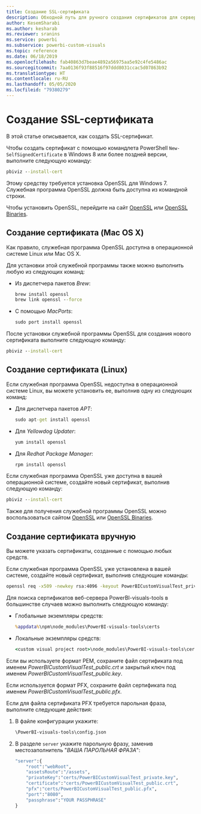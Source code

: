 ```yaml
---
title: Создание SSL-сертификата
description: Обходной путь для ручного создания сертификатов для сервера разработчика
author: KesemSharabi
ms.author: kesharab
ms.reviewer: sranins
ms.service: powerbi
ms.subservice: powerbi-custom-visuals
ms.topic: reference
ms.date: 06/18/2019
ms.openlocfilehash: fab40863d7beae4892a56975aa5e92c4fe5486ac
ms.sourcegitcommit: 7aa0136f93f88516f97ddd8031ccac5d07863b92
ms.translationtype: HT
ms.contentlocale: ru-RU
ms.lasthandoff: 05/05/2020
ms.locfileid: "79380279"
---
```

# <a name="create-an-ssl-certificate"></a>Создание SSL-сертификата

В этой статье описывается, как создать SSL-сертификат.

Чтобы создать сертификат с помощью командлета PowerShell `New-SelfSignedCertificate` в Windows 8 или более поздней версии, выполните следующую команду:

```cmd
pbiviz --install-cert
```

Этому средству требуется установка OpenSSL для Windows 7. Служебная программа OpenSSL должна быть доступна из командной строки.

Чтобы установить OpenSSL, перейдите на сайт [OpenSSL](https://www.openssl.org) или [OpenSSL Binaries](https://wiki.openssl.org/index.php/Binaries).

## <a name="create-a-certificate-mac-os-x"></a>Создание сертификата (Mac OS X)

Как правило, служебная программа OpenSSL доступна в операционной системе Linux или Mac OS X.

Для установки этой служебной программы также можно выполнить любую из следующих команд:

* Из диспетчера пакетов *Brew*:

    ```cmd
    brew install openssl
    brew link openssl --force
    ```

* С помощью *MacPorts*:

    ```cmd
    sudo port install openssl
    ```

После установки служебной программы OpenSSL для создания нового сертификата выполните следующую команду:

```cmd
pbiviz --install-cert
```

## <a name="create-a-certificate-linux"></a>Создание сертификата (Linux)

Если служебная программа OpenSSL недоступна в операционной системе Linux, вы можете установить ее, выполнив одну из следующих команд:

* Для диспетчера пакетов *APT*:

    ```cmd
    sudo apt-get install openssl
    ```

* Для *Yellowdog Updater*:

    ```cmd
    yum install openssl
    ```

* Для *Redhat Package Manager*:

    ```cmd
    rpm install openssl
    ```

Если служебная программа OpenSSL уже доступна в вашей операционной системе, создайте новый сертификат, выполнив следующую команду:

```cmd
pbiviz --install-cert
```

Также для получения служебной программы OpenSSL можно воспользоваться сайтом [OpenSSL](https://www.openssl.org) или [OpenSSL Binaries](https://wiki.openssl.org/index.php/Binaries).

## <a name="generate-the-certificate-manually"></a>Создание сертификата вручную

Вы можете указать сертификаты, созданные с помощью любых средств.

Если служебная программа OpenSSL уже установлена в вашей системе, создайте новый сертификат, выполнив следующие команды:

```cmd
openssl req -x509 -newkey rsa:4096 -keyout PowerBICustomVisualTest_private.key -out PowerBICustomVisualTest_public.crt -days 365
```

Для поиска сертификатов веб-сервера PowerBI-visuals-tools в большинстве случаев можно выполнить следующую команду:

* Глобальные экземпляры средств:

    ```cmd
    %appdata%\npm\node_modules\PowerBI-visuals-tools\certs
    ```

* Локальные экземпляры средств:

    ```cmd
    <custom visual project root>\node_modules\PowerBI-visuals-tools\certs
    ```

Если вы используете формат PEM, сохраните файл сертификата под именем *PowerBICustomVisualTest_public.crt* и закрытый ключ под именем *PowerBICustomVisualTest_public.key*.

Если используется формат PFX, сохраните файл сертификата под именем *PowerBICustomVisualTest_public.pfx*.

Если для файла сертификата PFX требуется парольная фраза, выполните следующие действия:
1. В файле конфигурации укажите:

    ```cmd
    \PowerBI-visuals-tools\config.json
    ```

1. В разделе `server` укажите парольную фразу, заменив местозаполнитель "*ВАША ПАРОЛЬНАЯ ФРАЗА*":

    ```cmd
    "server":{
        "root":"webRoot",
        "assetsRoute":"/assets",
        "privateKey":"certs/PowerBICustomVisualTest_private.key",
        "certificate":"certs/PowerBICustomVisualTest_public.crt",
        "pfx":"certs/PowerBICustomVisualTest_public.pfx",
        "port":"8080",
        "passphrase":"YOUR PASSPHRASE"
    }
    ```